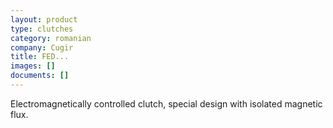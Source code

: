 ```yaml
---
layout: product
type: clutches
category: romanian
company: Cugir
title: FED...
images: []
documents: []
---
```

Electromagnetically controlled clutch, special design with isolated magnetic flux.
